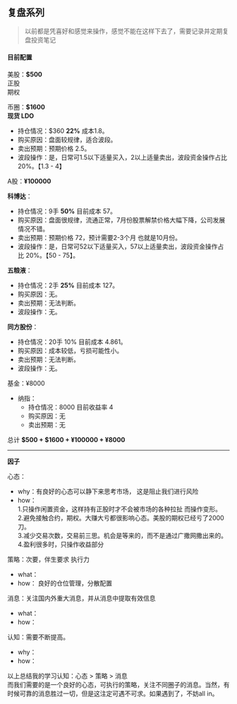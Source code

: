 <!--
 * @author: biao.zhu@going-link.com
 * @Date: 2024-07-08 20:28:38
 * @LastEditTime: 2024-07-22 20:57:33
 * @Description: 复盘系列
 * @copyright: Copyright (c) 2020, Hand
-->
<!-- **推荐汽车系列**

性价比：
海鸥
海豚
海豹

耐撞：
坦克700
坦克 50

五菱宏光小mini -> 海鸥 -->
## 复盘系列
>以前都是凭喜好和感觉来操作，感觉不能在这样下去了，需要记录并定期复盘投资笔记

#### 目前配置

美股：**$500**  
正股  
期权  

币圈：**$1600**  
**现货 LDO**  
- 持仓情况：$360 **22%** 成本1.8。  
- 购买原因：盘面较规律，适合波段。  
- 卖出预期：预期价格 2.5。  
- 波段操作：是，日常可1.5以下适量买入，2以上适量卖出，波段资金操作占比 20%。【1.3 - 4】  

A股：**¥100000**  

**科博达**：  
- 持仓情况：9手 **50%** 目前成本 57。  
- 购买原因：盘面很规律，流通正常，7月份股票解禁价格大幅下降，公司发展情况不错。  
- 卖出预期：预期价格 72，预计需要2-3个月 也就是10月份。  
- 波段操作：是，日常可52以下适量买入，57以上适量卖出，波段资金操作占比 20%。【50 - 75】。    

**五粮液**：  
- 持仓情况：2手 **25%** 目前成本 127。  
- 购买原因：无。  
- 卖出预期：无法判断。  
- 波段操作：无。

**同方股份**：  
- 持仓情况：20手 10% 目前成本 4.861。  
- 购买原因：成本较低，亏损可能性小。  
- 卖出预期：无法判断。  
- 波段操作：无。  
        
基金：¥8000
- 纳指：  
  - 持仓情况：8000 目前收益率 4  
  - 购买原因：无  
  - 卖出预期：无  
        
总计  **$500 + $1600 + ¥100000 + ¥8000**  
    
---
**因子**

心态：
- why：有良好的心态可以静下来思考市场， 这是阻止我们进行风险 
- how：  
        1.只操作闲置资金，这样持有正股时才不会被市场的各种拉扯 而操作变形。  
        2.避免接触合约，期权。大赚大亏都很影响心态。美股的期权已经亏了2000刀。  
        3.减少交易次数，交易前三思。机会是等来的，而不是通过广撒网撒出来的。  
        4.盈利很多时，只操作收益部分  

策略：次要，伴生要求 执行力  
- what： 
- how： 良好的仓位管理，分散配置

消息：关注国内外重大消息，并从消息中提取有效信息  
- what：  
- how：  

认知：需要不断提高。  
- why：  
- how：  

以上总结我的学习认知：心态 > 策略 > 消息  
而我们需要的是一个良好的心态，可执行的策略，关注不同圈子的消息。当然，有时候可靠的消息胜过一切，但是这注定可遇不可求。如果遇到了，不妨all in。








